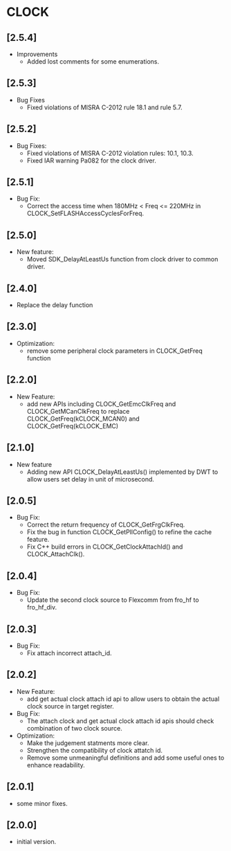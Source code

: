 # CLOCK

## [2.5.4]

- Improvements
  - Added lost comments for some enumerations.

## [2.5.3]

- Bug Fixes
  - Fixed violations of MISRA C-2012 rule 18.1 and rule 5.7.

## [2.5.2]

- Bug Fixes:
  - Fixed violations of MISRA C-2012 violation rules: 10.1, 10.3.
  - Fixed IAR warning Pa082 for the clock driver.

## [2.5.1]

- Bug Fix:
  - Correct the access time when 180MHz < Freq <= 220MHz in CLOCK_SetFLASHAccessCyclesForFreq.

## [2.5.0]

- New feature:
  - Moved SDK_DelayAtLeastUs function from clock driver to common driver.

## [2.4.0]

- Replace the delay function

## [2.3.0]

- Optimization:
  - remove some peripheral clock parameters in CLOCK_GetFreq function

## [2.2.0]

- New Feature:
  - add new APIs including CLOCK_GetEmcClkFreq and CLOCK_GetMCanClkFreq to replace CLOCK_GetFreq(kCLOCK_MCAN0) and CLOCK_GetFreq(kCLOCK_EMC)

## [2.1.0]

- New feature
  - Adding new API CLOCK_DelayAtLeastUs() implemented by DWT to allow users set delay in unit of microsecond.

## [2.0.5]

- Bug Fix:
  - Correct the return frequency of CLOCK_GetFrgClkFreq.
  - Fix the bug in function CLOCK_GetPllConfig() to refine the cache feature.
  - Fix C++ build errors in CLOCK_GetClockAttachId() and CLOCK_AttachClk().

## [2.0.4]

- Bug Fix:
  - Update the second clock source to Flexcomm from fro_hf to fro_hf_div.

## [2.0.3]

- Bug Fix:
  - Fix attach incorrect attach_id.

## [2.0.2]

- New Feature:
  - add get actual clock attach id api to allow users to obtain the actual
    clock source in target register.
- Bug Fix:
  - The attach clock and get actual clock attach id apis should check
    combination of two clock source.
- Optimization:
  - Make the judgement statments more clear.
  - Strengthen the compatibility of clock attatch id.
  - Remove some unmeaningful definitions and add some useful ones to
    enhance readability.

## [2.0.1]

- some minor fixes.

## [2.0.0]

- initial version.
